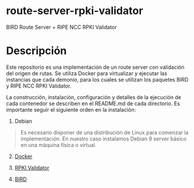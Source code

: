 # route-server-rpki-validator

BIRD Route Server + RIPE NCC RPKI Validator

# Descripción

Este repositorio es una implementación de un route server con validación del origen de rutas. 
Se utiliza Docker para virtualizar y ejecutar las instancias que cada demonio, para los cuales se utilizan los paquetes BIRD y RIPE NCC RPKI Validator.

La construcción, instalación, configuración y detalles de la ejecución de cada contenedor se describen en el README.md de cada directorio. Es importante seguir el siguiente orden en la instalación:

1. Debian 

> Es necesario disponer de una distribución de Linux para comenzar la implementación. En nuestro caso instalamos Debian 9 server básico en una máquina física o virtual. 

2. [Docker](docker/README.md)

3. [RPKI Validator](rpki-validator/README.md)  

4. [BIRD](bird/README.md) 

